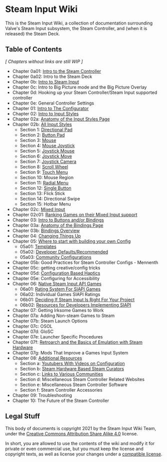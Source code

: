 # Steam Input Wiki

This is the Steam Input Wiki, a collection of documentation surrounding Valve's
Steam Input subsystem, the Steam Controller, and (when it is released) the Steam
Deck.

## Table of Contents

*[ Chapters without links are still WIP ]*

* Chapter 0a01: [Intro to the Steam Controller](chapter-0/0a_intro_to_steam_controller.md)
* Chapter 0a02: Intro to the Steam Deck
* Chapter 0b: [Intro to Steam Input](chapter-0/0b_intro_to_steam_input.md)
* Chapter 0c: Intro to Big Picture mode and the Big Picture Overlay
* Chapter 0d: Hooking up your Steam Controller/Steam Input supported controller
* Chapter 0e: General Controller Settings
* Chapter 01: [Intro to The Configurator](chapter-01/01_intro_to_configurator.md)
* Chapter 02: [Intro to Input Styles](chapter-2/02a_input_styles.md)
* Chapter 02a: [Anatomy of the Input Styles Page](chapter-2/02a_anatomy_of_the_input_styles_page.md)
* Chapter 02b: [All Input Styles](chapter-2/02b_All_Input_Styles.md)
	* Section 1: [Directional Pad](chapter-2/bs1_directional_pad_input_style.md)
	* Section 2: [Button Pad](chapter-2/02b02_button_pad.md)
	* Section 3: [Mouse](chapter-2/02b03_mouse.md)
	* Section 4: [Mouse Joystick](chapter-2/02b04_mouse_joystick.md)
	* Section 5: [Joystick Mouse](chapter-2/02b05_joystick_mouse.md)
	* Section 6: [Joystick Move](chapter-2/02b06_joystick_move.md)
	* Section 7: [Joystick Camera](chapter-2/02b07_joystick_camera.md)
	* Section 8: [Scroll Wheel](chapter-2/02b8_scroll_wheel.md)
	* Section 9: [Touch Menu](chapter-2/02b9_touch_menu.md)
	* Section 10: Mouse Region
	* Section 11: [Radial Menu](chapter-2/02b11_radial_menu.md)
	* Section 12: [Single Button](chapter-2/02b12_single_button.md)
	* Section 13: Flick Stick
	* Section 14: Directional Swipe
	* Section 15: Hotbar Menu
* Chapter 02c: [Mixed Input](chapter-2/02c_mixed_input.md)
* Chapter 02c01: [Ranking Games on their Mixed Input support](chapter-2/02c01_ranking_a_games_mixed_input_support.md)
* Chapter 03: [Intro to Buttons and/or Bindings](chapter-3/03_intro_to_buttons_bindings.md)
* Chapter 03a: [Anatomy of the Bindings Page](chapter-3/03a_anatomy_of_bindings_page.md)
* Chapter 03b: [Bindings Overview](chapter-3/03b_bindings_overview.md)
* Chapter 04: [Changing Things Up](chapter-4/changing_things_up.md)
* Chapter 05: [Where to start with building your own Config](chapter-5/05_where_to_start_with_your_own_config.md)
	* 05a01: [Templates](chapter-5/05a01_templates.md)
	* 05a02: [Developer Defaults/Recommended](chapter-5/05a02_developer_defaults_recommended.md)
	* 05a03: [Community Configurations](chapter-5/05a03_community_configurations.md)
* Chapter 05b: Good Practices for Steam Controller Configs - Mennenth
* Chapter 05c: getting creative/config tricks
* Chapter 05d: [Configuration Based Haptics](chapter-5/05d_configuration_based_haptics.md)
* Chapter 05e: Configuring for Accessibility
* Chapter 06: [Native Steam Input API Games](chapter-6/06_native_steam_input_api_games.md)
	* 06a01: [Rating System For SIAPI Games](chapter-6/06a01_rating_system_for_SIAPI_implementations_in_games.md)
	* 06a02: Individual Games SIAPI Ratings
	* 06b01: [Deciding If Steam Input Is Right For Your Project](chapter-6/06b01_deciding_if_steam_input_is_right_for_your_project.md)
	* 06b02: [Resources for Developers Implementing SIAPI](chapter-6/06b_resources_for_developers_implementing_siapi.md)
* Chapter 07: Getting Irksome Games to Work
* Chapter 07a: Adding Non-steam Games to Steam
* Chapter 07b: Steam Launch Options
* Chapter 07c: OSOL
* Chapter 07d: GloSC
* Chapter 07e: Launcher Specific Procedures
* Chapter 07f: [Retroarch and the Basics of Emulation with Steam Hardware](chapter-7/7f_retroarch_and_the_basics_of_emulation_with_steam_hardware.md)
* Chapter 07g: Mods That Improve a Games Input System
* Chapter 08: [Additional Resources](chapter-8/08_additional_resources.md)
	* Section a: [Youtubers With Videos on Configuration](https://github.com/SteamInputWiki/SteamInputWiki/blob/main/chapter-8/08_additional_resources.md#chapter-08a-youtubers)
	* Section b: [Steam Hardware Based Steam Curators](https://github.com/SteamInputWiki/SteamInputWiki/blob/main/chapter-8/08_additional_resources.md#chapter-08b-steam-hardware-based-steam-curators)
	* Section c: [Links to Various Communities](https://github.com/SteamInputWiki/SteamInputWiki/blob/main/chapter-8/08_additional_resources.md#chapter-08c-links-to-various-communities)
	* Section d: Miscellaneous Steam Controller Related Websites
	* Section e: Miscellaneous Steam Controller Software
	* Section f: Steam Controller Accessories
* Chapter 09: Troubleshooting
* Chapter 10: The Future of the Steam Controller

## Legal Stuff

This body of documents is copyright 2021 by the Steam Input Wiki Team, under the
[Creative Commons Attribution Share Alike
4.0](https://choosealicense.com/licenses/cc-by-sa-4.0/) license.

In short, you are allowed to use the contents of the wiki and modify it for
private or even commercial use, but you must keep the license and copyright
texts, as well as license your changes under a [compatible
license](https://creativecommons.org/share-your-work/licensing-considerations/compatible-licenses/).
